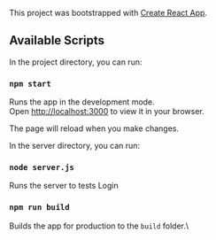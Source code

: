 This project was bootstrapped with [Create React App](https://github.com/facebook/create-react-app).

## Available Scripts

In the project directory, you can run:

### `npm start`

Runs the app in the development mode.\
Open [http://localhost:3000](http://localhost:3000) to view it in your browser.

The page will reload when you make changes.

In the server directory, you can run:

### `node server.js`

Runs the server to tests Login

### `npm run build`

Builds the app for production to the `build` folder.\
